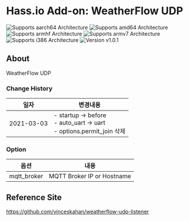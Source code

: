 # Hass.io Add-on: WeatherFlow UDP

![Supports aarch64 Architecture][aarch64-shield] ![Supports amd64 Architecture][amd64-shield] ![Supports armhf Architecture][armhf-shield] ![Supports armv7 Architecture][armv7-shield] ![Supports i386 Architecture][i386-shield] ![Version v1.0.1][addon-shield]

## About
WeatherFlow UDP 

### Change History
|일자|변경내용|
|----|------|
|2021-03-03|- startup -> before<br>- auto_uart -> uart<br>- options.permit_join 삭제|

### Option
|옵션|내용|
|----|------|
|mqtt_broker|MQTT Broker IP or Hostname|


## Reference Site
<https://github.com/vinceskahan/weatherflow-udp-listener>



[forum]: https://cafe.naver.com/koreassistant
[github]: https://github.com/HAKorea/addons
[issue]: https://github.com/zooil/wallpad/issues
[aarch64-shield]: https://img.shields.io/badge/aarch64-yes-green.svg
[amd64-shield]: https://img.shields.io/badge/amd64-yes-green.svg
[armhf-shield]: https://img.shields.io/badge/armhf-yes-green.svg
[armv7-shield]: https://img.shields.io/badge/armv7-yes-green.svg
[i386-shield]: https://img.shields.io/badge/i386-yes-green.svg

[addon-shield]: https://img.shields.io/badge/addon-1.0.1-orange.svg

